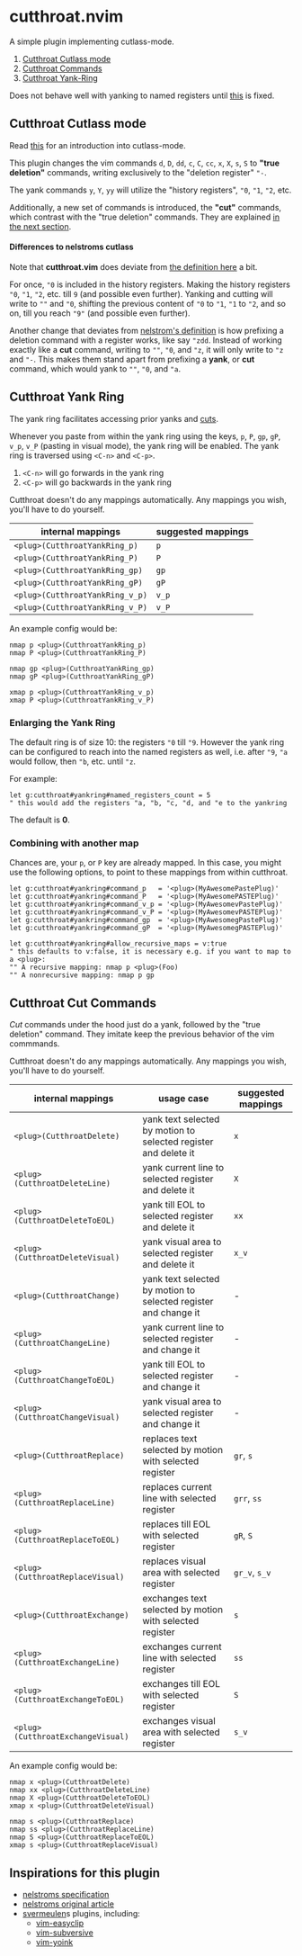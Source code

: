 # cutthroat.nvim

A simple plugin implementing cutlass-mode.

1. [Cutthroat Cutlass mode](#cutthroat-cutlass-mode)
1. [Cutthroat Commands](#cutthroat-cut-commands)
1. [Cutthroat Yank-Ring](#cutthroat-yank-ring)

Does not behave well with yanking to named registers until [this](https://github.com/neovim/neovim/issues/10225) is fixed.

## Cutthroat Cutlass mode

Read [this](https://github.com/nelstrom/vim-cutlass) for an introduction
into cutlass-mode.

This plugin changes the vim commands `d`, `D`, `dd`, `c`, `C`, `cc`, `x`, `X`, `s`, `S`
to **"true deletion"** commands, writing exclusively to the "deletion register" `"-`.

The yank commands `y`, `Y`, `yy` will utilize the "history registers", `"0`, `"1`, `"2`, etc.

Additionally, a new set of commands is introduced, the **"cut"** commands, which contrast with
the "true deletion" commands. They are explained [in the next section](#cutthroat-cut-commands).

#### Differences to nelstroms cutlass

Note that **cutthroat.vim** does deviate from [the definition here](https://github.com/nelstrom/vim-cutlass) a bit.

For once, `"0` is included in the history registers. Making the history
registers `"0`, `"1`, `"2`, etc. till `9` (and possible even further).
Yanking and cutting will write to `""` and `"0`, shifting the previous content of
`"0` to `"1`, `"1` to `"2`, and so on, till you reach `"9"` (and possible even further).

Another change that deviates from [nelstrom's definition](https://github.com/nelstrom/vim-cutlass#redefining-vims-registers)
is how prefixing a deletion command with a register works,
like say `"zdd`. Instead of working exactly like a **cut** command, writing
to `""`, `"0`, and `"z`, it will only write to `"z` and `"-`.
This makes them stand apart from prefixing a **yank**, or **cut** command,
which would yank to `""`, `"0`, and `"a`.

## Cutthroat Yank Ring

The yank ring facilitates accessing prior yanks and [cuts](cutthroat-cut-commands).

Whenever you paste from within the yank ring using the keys, `p`, `P`, `gp`, `gP`, `v_p`, `v_P` (pasting in visual mode),
the yank ring will be enabled. The yank ring is traversed using `<C-n>` and `<C-p>`.

1. `<C-n>` will go forwards in the yank ring
1. `<C-p>` will go backwards in the yank ring

Cutthroat doesn't do any mappings automatically. Any mappings you
wish, you'll have to do yourself.

| internal mappings               | suggested mappings |
| ------------------------------- | ------------------ |
| `<plug>(CutthroatYankRing_p)`   | `p`                |
| `<plug>(CutthroatYankRing_P)`   | `P`                |
| `<plug>(CutthroatYankRing_gp)`  | `gp`               |
| `<plug>(CutthroatYankRing_gP)`  | `gP`               |
| `<plug>(CutthroatYankRing_v_p)` | `v_p`              |
| `<plug>(CutthroatYankRing_v_P)` | `v_P`              |

An example config would be:

```vim
nmap p <plug>(CutthroatYankRing_p)
nmap P <plug>(CutthroatYankRing_P)

nmap gp <plug>(CutthroatYankRing_gp)
nmap gP <plug>(CutthroatYankRing_gP)

xmap p <plug>(CutthroatYankRing_v_p)
xmap P <plug>(CutthroatYankRing_v_P)
```

### Enlarging the Yank Ring

The default ring is of size 10: the registers `"0` till `"9`. However the yank ring
can be configured to reach into the named registers as well, i.e. after `"9`, `"a`
would follow, then `"b`, etc. until `"z`.

For example:

```vim
let g:cutthroat#yankring#named_registers_count = 5
" this would add the registers "a, "b, "c, "d, and "e to the yankring
```

The default is **0**.

### Combining with another map

Chances are, your `p`, or `P` key are already mapped. In this case, you
might use the following options, to point to these mappings from within cutthroat.

```vim
let g:cutthroat#yankring#command_p   = '<plug>(MyAwesomePastePlug)'
let g:cutthroat#yankring#command_P   = '<plug>(MyAwesomePASTEPlug)'
let g:cutthroat#yankring#command_v_p = '<plug>(MyAwesomevPastePlug)'
let g:cutthroat#yankring#command_v_P = '<plug>(MyAwesomevPASTEPlug)'
let g:cutthroat#yankring#command_gp  = '<plug>(MyAwesomegPastePlug)'
let g:cutthroat#yankring#command_gP  = '<plug>(MyAwesomegPASTEPlug)'

let g:cutthroat#yankring#allow_recursive_maps = v:true
" this defaults to v:false, it is necessary e.g. if you want to map to a <plug>:
"" A recursive mapping: nmap p <plug>(Foo)
"" A nonrecursive mapping: nmap p gp
```

## Cutthroat Cut Commands

*Cut* commands under the hood just do a yank, followed by the
"true deletion" command.  They imitate keep the previous behavior
of the vim commmands.

Cutthroat doesn't do any mappings automatically. Any mappings you
wish, you'll have to do yourself.

| internal mappings                 | usage case                                                      | suggested mappings
| --------------------------------- | --------------------------------------------------------------- | ------------------ |
| `<plug>(CutthroatDelete)`         | yank text selected by motion to selected register and delete it | `x`                |
| `<plug>(CutthroatDeleteLine)`     | yank current line to selected register and delete it            | `X`                |
| `<plug>(CutthroatDeleteToEOL)`    | yank till EOL to selected register and delete it                | `xx`               |
| `<plug>(CutthroatDeleteVisual)`   | yank visual area to selected register and delete it             | `x_v`              |
| `<plug>(CutthroatChange)`         | yank text selected by motion to selected register and change it | -                  |
| `<plug>(CutthroatChangeLine)`     | yank current line to selected register and change it            | -                  |
| `<plug>(CutthroatChangeToEOL)`    | yank till EOL to selected register and change it                | -                  |
| `<plug>(CutthroatChangeVisual)`   | yank visual area to selected register and change it             | -                  |
| `<plug>(CutthroatReplace)`        | replaces text selected by motion with selected register         | `gr`, `s`          |
| `<plug>(CutthroatReplaceLine)`    | replaces current line with selected register                    | `grr`, `ss`        |
| `<plug>(CutthroatReplaceToEOL)`   | replaces till EOL with selected register                        | `gR`, `S`          |
| `<plug>(CutthroatReplaceVisual)`  | replaces visual area with selected register                     | `gr_v`, `s_v`      |
| `<plug>(CutthroatExchange)`       | exchanges text selected by motion with selected register        | `s`                |
| `<plug>(CutthroatExchangeLine)`   | exchanges current line with selected register                   | `ss`               |
| `<plug>(CutthroatExchangeToEOL)`  | exchanges till EOL with selected register                       | `S`                |
| `<plug>(CutthroatExchangeVisual)` | exchanges visual area with selected register                    | `s_v`              |

An example config would be:

```vim
nmap x <plug>(CutthroatDelete)
nmap xx <plug>(CutthroatDeleteLine)
nmap X <plug>(CutthroatDeleteToEOL)
xmap x <plug>(CutthroatDeleteVisual)

nmap s <plug>(CutthroatReplace)
nmap ss <plug>(CutthroatReplaceLine)
nmap S <plug>(CutthroatReplaceToEOL)
xmap s <plug>(CutthroatReplaceVisual)
```

## Inspirations for this plugin

* [nelstroms specification](https://github.com/nelstrom/vim-cutlass)
* [nelstroms original article](http://vimcasts.org/blog/2013/11/registers-the-good-the-bad-and-the-ugly-parts/)
* [svermeulen](https://github.com/svermeulen)s plugins, including:
  * [vim-easyclip](https://github.com/svermeulen/vim-easyclip)
  * [vim-subversive](https://github.com/svermeulen/vim-subversive)
  * [vim-yoink](https://github.com/svermeulen/vim-yoink)
